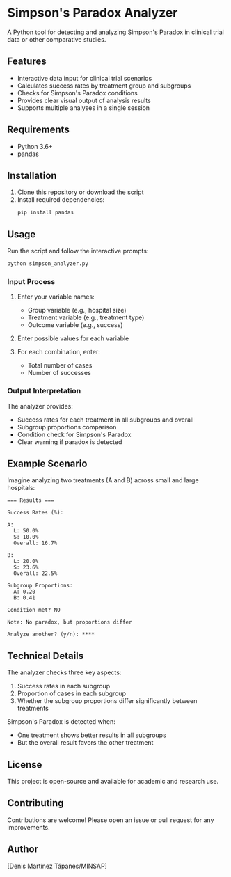 # Simpson's Paradox Analyzer

A Python tool for detecting and analyzing Simpson's Paradox in clinical trial data or other comparative studies.

## Features

- Interactive data input for clinical trial scenarios
- Calculates success rates by treatment group and subgroups
- Checks for Simpson's Paradox conditions
- Provides clear visual output of analysis results
- Supports multiple analyses in a single session

## Requirements

- Python 3.6+
- pandas

## Installation

1. Clone this repository or download the script
2. Install required dependencies:
   ```bash
   pip install pandas
   ```

## Usage

Run the script and follow the interactive prompts:

```bash
python simpson_analyzer.py
```

### Input Process

1. Enter your variable names:
   - Group variable (e.g., hospital size)
   - Treatment variable (e.g., treatment type)
   - Outcome variable (e.g., success)

2. Enter possible values for each variable

3. For each combination, enter:
   - Total number of cases
   - Number of successes

### Output Interpretation

The analyzer provides:
- Success rates for each treatment in all subgroups and overall
- Subgroup proportions comparison
- Condition check for Simpson's Paradox
- Clear warning if paradox is detected

## Example Scenario

Imagine analyzing two treatments (A and B) across small and large hospitals:

```
=== Results ===

Success Rates (%):

A:
  L: 50.0%
  S: 10.0%
  Overall: 16.7%

B:
  L: 20.0%
  S: 23.6%
  Overall: 22.5%

Subgroup Proportions:
  A: 0.20
  B: 0.41

Condition met? NO

Note: No paradox, but proportions differ

Analyze another? (y/n): ****
```

## Technical Details

The analyzer checks three key aspects:
1. Success rates in each subgroup
2. Proportion of cases in each subgroup
3. Whether the subgroup proportions differ significantly between treatments

Simpson's Paradox is detected when:
- One treatment shows better results in all subgroups
- But the overall result favors the other treatment

## License

This project is open-source and available for academic and research use.

## Contributing

Contributions are welcome! Please open an issue or pull request for any improvements.

## Author

[Denis Martínez Tápanes/MINSAP]
